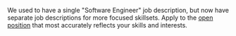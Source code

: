 We used to have a single "Software Engineer" job description, but now have separate job descriptions for more focused skillsets. Apply to the [open position](../README.md#open-positions) that most accurately reflects your skills and interests.
